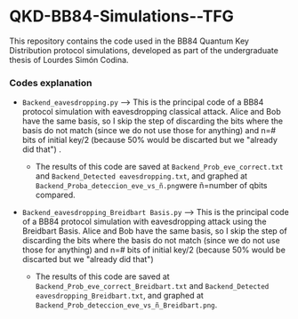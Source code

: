 # QKD-BB84-Simulations--TFG
This repository contains the code used in the BB84 Quantum Key Distribution protocol simulations, developed as part of the undergraduate thesis of Lourdes Simón Codina.

### Codes explanation
- `Backend_eavesdropping.py`  --> This is the principal code of a BB84 protocol simulation with eavesdropping classical attack. Alice and Bob have the same basis, so I skip the step of discarding the bits where the basis do not match (since we do not use those for anything) and n=# bits of initial key/2 (because 50% would be discarted but we "already did that") .
    
    - The results of this code are saved at `Backend_Prob_eve_correct.txt` and `Backend_Detected eavesdropping.txt`, and graphed at `Backend_Proba_deteccion_eve_vs_ñ.png`were ñ=number of qbits compared.

- `Backend_eavesdropping_Breidbart Basis.py`  --> This is the principal code of a BB84 protocol simulation with eavesdropping attack using the Breidbart Basis. Alice and Bob have the same basis, so I skip the step of discarding the bits where the basis do not match (since we do not use those for anything) and n=# bits of initial key/2 (because 50% would be discarted but we "already did that")

    - The results of this code are saved at `Backend_Prob_eve_correct_Breidbart.txt` and `Backend_Detected eavesdropping_Breidbart.txt`, and graphed at `Backend_Prob_deteccion_eve_vs_ñ_Breidbart.png`.
